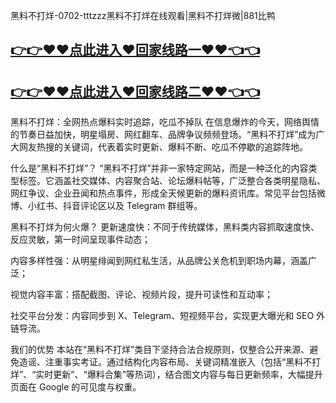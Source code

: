 黑料不打烊-0702-tttzzz黑料不打烊在线观看|黑料不打烊微|881比鸭

## [👉👉♥♥点此进入♥回家线路一♥♥👈👈](https://unpkg.com/182-7run/index.html)
## [👉👉♥♥点此进入♥回家线路二♥♥👈👈](https://unpkg.com/182-2run/index.html)

黑料不打烊：全网热点爆料实时追踪，吃瓜不掉队
在信息爆炸的今天，网络舆情的节奏日益加快，明星塌房、网红翻车、品牌争议频频登场。“黑料不打烊”成为广大网友热搜的关键词，代表着实时更新、爆料不断、吃瓜不停歇的追踪阵地。

什么是“黑料不打烊”？
“黑料不打烊”并非一家特定网站，而是一种泛化的内容类型标签。它涵盖社交媒体、内容聚合站、论坛爆料帖等，广泛整合各类明星隐私、网红争议、企业丑闻和热点事件，形成全天候更新的爆料资讯库。常见平台包括微博、小红书、抖音评论区以及 Telegram 群组等。

黑料不打烊为何火爆？
更新速度快：不同于传统媒体，黑料类内容抓取速度快、反应灵敏，第一时间呈现事件动态；

内容多样性强：从明星绯闻到网红私生活，从品牌公关危机到职场内幕，涵盖广泛；

视觉内容丰富：搭配截图、评论、视频片段，提升可读性和互动率；

社交平台分发：内容同步到 X、Telegram、短视频平台，实现更大曝光和 SEO 外链导流。

我们的优势
本站在“黑料不打烊”类目下坚持合法合规原则，仅整合公开来源、避免造谣、注重事实考证。通过结构化内容布局、关键词精准嵌入（包括“黑料不打烊”、“实时更新”、“爆料合集”等热词），结合图文内容与每日更新频率，大幅提升页面在 Google 的可见度与权重。
